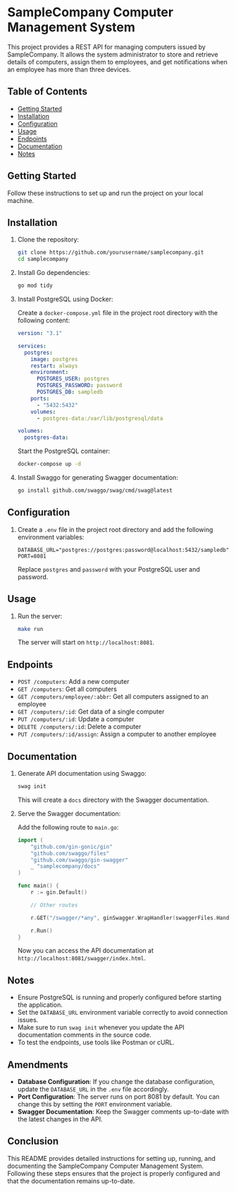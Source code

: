 # SampleCompany Computer Management System

This project provides a REST API for managing computers issued by SampleCompany. It allows the system administrator to store and retrieve details of computers, assign them to employees, and get notifications when an employee has more than three devices.

## Table of Contents

- [Getting Started](#getting-started)
- [Installation](#installation)
- [Configuration](#configuration)
- [Usage](#usage)
- [Endpoints](#endpoints)
- [Documentation](#documentation)
- [Notes](#notes)

## Getting Started

Follow these instructions to set up and run the project on your local machine.

## Installation

1. Clone the repository:

   ```sh
   git clone https://github.com/yourusername/samplecompany.git
   cd samplecompany
   ```

2. Install Go dependencies:

   ```sh
   go mod tidy
   ```

3. Install PostgreSQL using Docker:

   Create a `docker-compose.yml` file in the project root directory with the following content:

   ```yaml
   version: "3.1"

   services:
     postgres:
       image: postgres
       restart: always
       environment:
         POSTGRES_USER: postgres
         POSTGRES_PASSWORD: password
         POSTGRES_DB: sampledb
       ports:
         - "5432:5432"
       volumes:
         - postgres-data:/var/lib/postgresql/data

   volumes:
     postgres-data:
   ```

   Start the PostgreSQL container:

   ```sh
   docker-compose up -d
   ```

4. Install Swaggo for generating Swagger documentation:

   ```sh
   go install github.com/swaggo/swag/cmd/swag@latest
   ```

## Configuration

1. Create a `.env` file in the project root directory and add the following environment variables:

   ```env
   DATABASE_URL="postgres://postgres:password@localhost:5432/sampledb"
   PORT=8081
   ```

   Replace `postgres` and `password` with your PostgreSQL user and password.

## Usage

1. Run the server:

   ```sh
   make run
   ```

   The server will start on `http://localhost:8081`.

## Endpoints

- `POST /computers`: Add a new computer
- `GET /computers`: Get all computers
- `GET /computers/employee/:abbr`: Get all computers assigned to an employee
- `GET /computers/:id`: Get data of a single computer
- `PUT /computers/:id`: Update a computer
- `DELETE /computers/:id`: Delete a computer
- `PUT /computers/:id/assign`: Assign a computer to another employee


## Documentation

1. Generate API documentation using Swaggo:

   ```sh
   swag init
   ```

   This will create a `docs` directory with the Swagger documentation.

2. Serve the Swagger documentation:

   Add the following route to `main.go`:

   ```go
   import (
       "github.com/gin-gonic/gin"
       "github.com/swaggo/files"
       "github.com/swaggo/gin-swagger"
       _ "samplecompany/docs"
   )

   func main() {
       r := gin.Default()

       // Other routes

       r.GET("/swagger/*any", ginSwagger.WrapHandler(swaggerFiles.Handler))

       r.Run()
   }
   ```

   Now you can access the API documentation at `http://localhost:8081/swagger/index.html`.

## Notes

- Ensure PostgreSQL is running and properly configured before starting the application.
- Set the `DATABASE_URL` environment variable correctly to avoid connection issues.
- Make sure to run `swag init` whenever you update the API documentation comments in the source code.
- To test the endpoints, use tools like Postman or cURL.

## Amendments

- **Database Configuration**: If you change the database configuration, update the `DATABASE_URL` in the `.env` file accordingly.
- **Port Configuration**: The server runs on port 8081 by default. You can change this by setting the `PORT` environment variable.
- **Swagger Documentation**: Keep the Swagger comments up-to-date with the latest changes in the API.

## Conclusion

This README provides detailed instructions for setting up, running, and documenting the SampleCompany Computer Management System. Following these steps ensures that the project is properly configured and that the documentation remains up-to-date.

